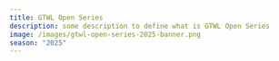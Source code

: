 ```yaml
---
title: GTWL Open Series
description: some description to define what is GTWL Open Series
image: /images/gtwl-open-series-2025-banner.png
season: "2025"
---
```

